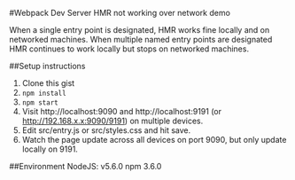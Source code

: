 #Webpack Dev Server HMR not working over network demo

When a single entry point is designated, HMR works fine locally and on networked machines. When multiple named entry points are designated HMR continues to work locally but stops on networked machines.

##Setup instructions

1. Clone this gist
2. ```npm install```
3. ```npm start```
4. Visit http://localhost:9090 and http://localhost:9191 (or http://192.168.x.x:9090/9191) on multiple devices.
5. Edit src/entry.js or src/styles.css and hit save.
6. Watch the page update across all devices on port 9090, but only update locally on 9191.

##Environment
NodeJS: v5.6.0
npm 3.6.0